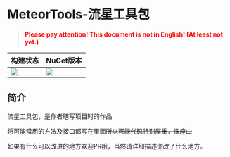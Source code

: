 # MeteorTools-流星工具包
> <font color=red> **Please pay attention! This document is not in English! (At least not yet.)** </font>



| 构建状态                                                     | NuGet版本                                                    |
| ------------------------------------------------------------ | ------------------------------------------------------------ |
| ![](https://img.shields.io/jenkins/tests?compact_message&failed_label=%E5%A4%B1%E8%B4%A5&jobUrl=http%3A%2F%2Fjenkins.hlmiku.cn%2Fjob%2FMeteorTools&label=MeteorTools&passed_label=%E6%88%90%E5%8A%9F&skipped_label=%E8%B7%B3%E8%BF%87) | [![](https://img.shields.io/nuget/v/MeteorTools.svg)](https://www.nuget.org/packages/MeteorTools) |



## 简介

流星工具包，是作者瞎写项目时的作品

将可能常用的方法及接口都写在里面~~所以可能代码特别厚重，像座山~~

如果有什么可以改进的地方欢迎PR哦，当然请详细描述你改了什么地方。